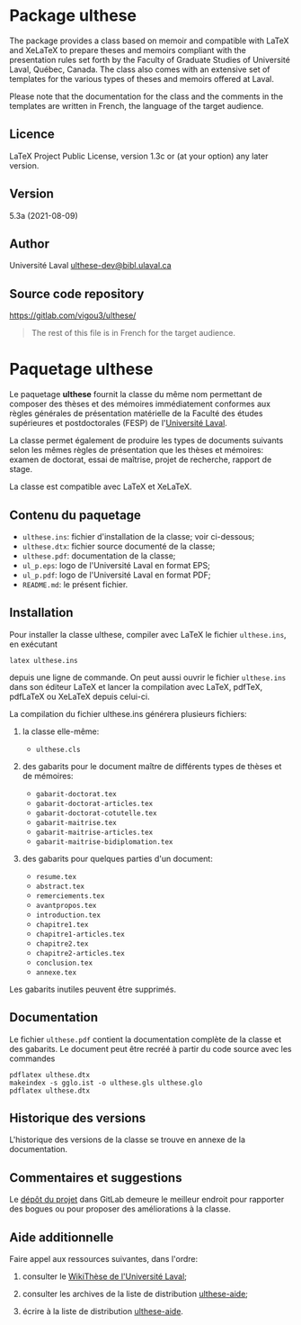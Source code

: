 # Package ulthese

The package provides a class based on memoir and compatible with LaTeX
and XeLaTeX to prepare theses and memoirs compliant with the
presentation rules set forth by the Faculty of Graduate Studies of
Université Laval, Québec, Canada. The class also comes with an
extensive set of templates for the various types of theses and memoirs
offered at Laval.

Please note that the documentation for the class and the comments in
the templates are written in French, the language of the target
audience.

## Licence

LaTeX Project Public License, version 1.3c or (at your option) any
later version.

## Version

5.3a (2021-08-09)

## Author

Université Laval <ulthese-dev@bibl.ulaval.ca>

## Source code repository

https://gitlab.com/vigou3/ulthese/

> The rest of this file is in French for the target audience.

# Paquetage ulthese

Le paquetage **ulthese** fournit la classe du même nom permettant de
composer des thèses et des mémoires immédiatement conformes aux règles
générales de présentation matérielle de la Faculté des études
supérieures et postdoctorales (FESP) de l'[Université
Laval](https://www.ulaval.ca). 

La classe permet également de produire les types de documents suivants
selon les mêmes règles de présentation que les thèses et mémoires:
examen de doctorat, essai de maîtrise, projet de recherche, rapport de
stage.

La classe est compatible avec LaTeX et XeLaTeX.

## Contenu du paquetage

- `ulthese.ins`: fichier d'installation de la classe; voir ci-dessous;
- `ulthese.dtx`: fichier source documenté de la classe;
- `ulthese.pdf`: documentation de la classe;
- `ul_p.eps`:    logo de l'Université Laval en format EPS;
- `ul_p.pdf`:    logo de l'Université Laval en format PDF;
- `README.md`:   le présent fichier.

## Installation

Pour installer la classe ulthese, compiler avec LaTeX le fichier
`ulthese.ins`, en exécutant

    latex ulthese.ins

depuis une ligne de commande. On peut aussi ouvrir le fichier
`ulthese.ins` dans son éditeur LaTeX et lancer la compilation avec
LaTeX, pdfTeX, pdfLaTeX ou XeLaTeX depuis celui-ci.

La compilation du fichier ulthese.ins générera plusieurs fichiers:

1. la classe elle-même:
   - `ulthese.cls`

2. des gabarits pour le document maître de différents types de
   thèses et de mémoires:
   - `gabarit-doctorat.tex`
   - `gabarit-doctorat-articles.tex`
   - `gabarit-doctorat-cotutelle.tex`
   - `gabarit-maitrise.tex`
   - `gabarit-maitrise-articles.tex`
   - `gabarit-maitrise-bidiplomation.tex`

3. des gabarits pour quelques parties d'un document:
   - `resume.tex`
   - `abstract.tex`
   - `remerciements.tex`
   - `avantpropos.tex`
   - `introduction.tex`
   - `chapitre1.tex`
   - `chapitre1-articles.tex`
   - `chapitre2.tex`
   - `chapitre2-articles.tex`
   - `conclusion.tex`
   - `annexe.tex`

Les gabarits inutiles peuvent être supprimés.

## Documentation

Le fichier `ulthese.pdf` contient la documentation complète de la
classe et des gabarits. Le document peut être recréé à partir du code
source avec les commandes

    pdflatex ulthese.dtx
    makeindex -s gglo.ist -o ulthese.gls ulthese.glo
    pdflatex ulthese.dtx

## Historique des versions

L'historique des versions de la classe se trouve en annexe de la documentation.

## Commentaires et suggestions

Le [dépôt du projet](https://gitlab.com/vigou3/ulthese/) dans GitLab
demeure le meilleur endroit pour rapporter des bogues ou pour proposer
des améliorations à la classe.

## Aide additionnelle

Faire appel aux ressources suivantes, dans l'ordre:

1. consulter le [WikiThèse de l'Université Laval](http://www.theses.ulaval.ca/wiki/);

2. consulter les archives de la liste de distribution
   [ulthese-aide](http://listes.ulaval.ca/listserv/archives/ulthese-aide.html);

3. écrire à la liste de distribution [ulthese-aide](mailto:ulthese-aide@listes.ulaval.ca).
